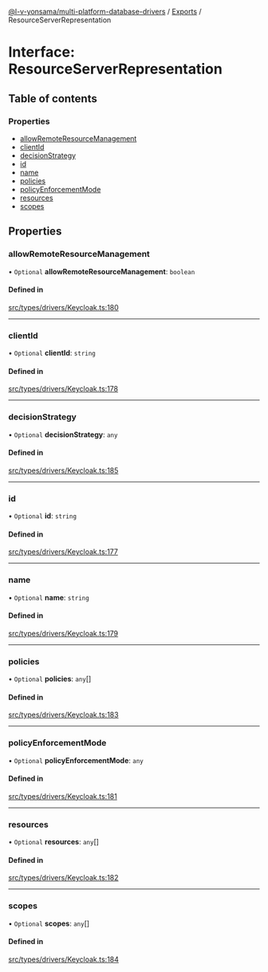 [@l-v-yonsama/multi-platform-database-drivers](../README.md) / [Exports](../modules.md) / ResourceServerRepresentation

# Interface: ResourceServerRepresentation

## Table of contents

### Properties

- [allowRemoteResourceManagement](ResourceServerRepresentation.md#allowremoteresourcemanagement)
- [clientId](ResourceServerRepresentation.md#clientid)
- [decisionStrategy](ResourceServerRepresentation.md#decisionstrategy)
- [id](ResourceServerRepresentation.md#id)
- [name](ResourceServerRepresentation.md#name)
- [policies](ResourceServerRepresentation.md#policies)
- [policyEnforcementMode](ResourceServerRepresentation.md#policyenforcementmode)
- [resources](ResourceServerRepresentation.md#resources)
- [scopes](ResourceServerRepresentation.md#scopes)

## Properties

### allowRemoteResourceManagement

• `Optional` **allowRemoteResourceManagement**: `boolean`

#### Defined in

[src/types/drivers/Keycloak.ts:180](https://github.com/l-v-yonsama/db-drivers/blob/b0e09fd/src/types/drivers/Keycloak.ts#L180)

___

### clientId

• `Optional` **clientId**: `string`

#### Defined in

[src/types/drivers/Keycloak.ts:178](https://github.com/l-v-yonsama/db-drivers/blob/b0e09fd/src/types/drivers/Keycloak.ts#L178)

___

### decisionStrategy

• `Optional` **decisionStrategy**: `any`

#### Defined in

[src/types/drivers/Keycloak.ts:185](https://github.com/l-v-yonsama/db-drivers/blob/b0e09fd/src/types/drivers/Keycloak.ts#L185)

___

### id

• `Optional` **id**: `string`

#### Defined in

[src/types/drivers/Keycloak.ts:177](https://github.com/l-v-yonsama/db-drivers/blob/b0e09fd/src/types/drivers/Keycloak.ts#L177)

___

### name

• `Optional` **name**: `string`

#### Defined in

[src/types/drivers/Keycloak.ts:179](https://github.com/l-v-yonsama/db-drivers/blob/b0e09fd/src/types/drivers/Keycloak.ts#L179)

___

### policies

• `Optional` **policies**: `any`[]

#### Defined in

[src/types/drivers/Keycloak.ts:183](https://github.com/l-v-yonsama/db-drivers/blob/b0e09fd/src/types/drivers/Keycloak.ts#L183)

___

### policyEnforcementMode

• `Optional` **policyEnforcementMode**: `any`

#### Defined in

[src/types/drivers/Keycloak.ts:181](https://github.com/l-v-yonsama/db-drivers/blob/b0e09fd/src/types/drivers/Keycloak.ts#L181)

___

### resources

• `Optional` **resources**: `any`[]

#### Defined in

[src/types/drivers/Keycloak.ts:182](https://github.com/l-v-yonsama/db-drivers/blob/b0e09fd/src/types/drivers/Keycloak.ts#L182)

___

### scopes

• `Optional` **scopes**: `any`[]

#### Defined in

[src/types/drivers/Keycloak.ts:184](https://github.com/l-v-yonsama/db-drivers/blob/b0e09fd/src/types/drivers/Keycloak.ts#L184)

